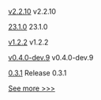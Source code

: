 
[v2.2.10](https://github.com/hyperledger/fabric/releases/tag/v2.2.10) v2.2.10

[23.1.0](https://github.com/hyperledger/besu/releases/tag/23.1.0) 23.1.0

[v1.2.2](https://github.com/hyperledger/firefly-tokens-erc20-erc721/releases/tag/v1.2.2) v1.2.2

[v0.4.0-dev.9](https://github.com/hyperledger/indy-vdr/releases/tag/v0.4.0-dev.9) v0.4.0-dev.9

[0.3.1](https://github.com/hyperledger/indy-sdk-react-native/releases/tag/0.3.1) Release 0.3.1


[See more >>>](https://start-here.hyperledger.org/releases)
